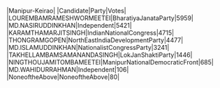  
|Manipur-Keirao|
|Candidate|Party|Votes|
|LOUREMBAMRAMESHWORMEETEI|BharatiyaJanataParty|5959|
|MD.NASIRUDDINKHAN|Independent|5421|
|KARAMTHAMARJITSINGH|IndianNationalCongress|4715|
|THONGRAMGOPEN|NorthEastIndiaDevelopmentParty|4477|
|MD.ISLAMUDDINKHAN|NationalistCongressParty|3241|
|TAKHELLAMBAMSAMANANDASINGH|LokJanShaktiParty|1446|
|NINGTHOUJAMITOMBAMEETEI|ManipurNationalDemocraticFront|685|
|MD.WAHIDURRAHMAN|Independent|106|
|NoneoftheAbove|NoneoftheAbove|80|
